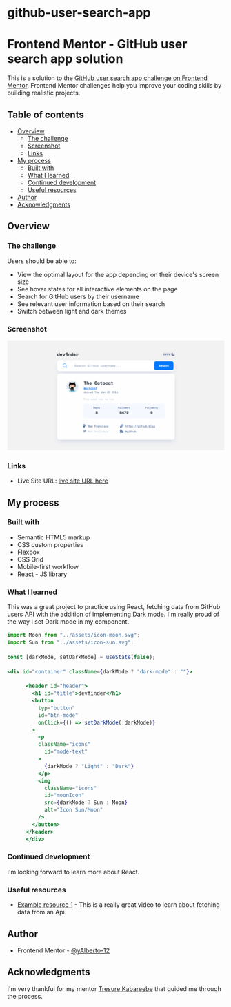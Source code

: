 # github-user-search-app
# Frontend Mentor - GitHub user search app solution

This is a solution to the [GitHub user search app challenge on Frontend Mentor](https://www.frontendmentor.io/challenges/github-user-search-app-Q09YOgaH6). Frontend Mentor challenges help you improve your coding skills by building realistic projects. 

## Table of contents

- [Overview](#overview)
  - [The challenge](#the-challenge)
  - [Screenshot](#screenshot)
  - [Links](#links)
- [My process](#my-process)
  - [Built with](#built-with)
  - [What I learned](#what-i-learned)
  - [Continued development](#continued-development)
  - [Useful resources](#useful-resources)
- [Author](#author)
- [Acknowledgments](#acknowledgments)

## Overview

### The challenge

Users should be able to:

- View the optimal layout for the app depending on their device's screen size
- See hover states for all interactive elements on the page
- Search for GitHub users by their username
- See relevant user information based on their search
- Switch between light and dark themes

### Screenshot

![](src/assets/Screenshot%202023-02-27%20at%2012-24-05%20GITHUB%20user%20search%20app.png)

### Links

- Live Site URL: [live site URL here](https://git-hub-user-searcher.netlify.app/)

## My process

### Built with

- Semantic HTML5 markup
- CSS custom properties
- Flexbox
- CSS Grid
- Mobile-first workflow
- [React](https://reactjs.org/) - JS library

### What I learned

This was a great project to practice using React, fetching data from GitHub users API with the addition of implementing Dark mode. I'm really proud of the way I set Dark mode in my component.

```jsx
import Moon from "../assets/icon-moon.svg";
import Sun from "../assets/icon-sun.svg";

const [darkMode, setDarkMode] = useState(false);

<div id="container" className={darkMode ? "dark-mode" : ""}>
      
      <header id="header">
        <h1 id="title">devfinder</h1>
        <button
          typ="button"
          id="btn-mode"
          onClick={() => setDarkMode(!darkMode)}
        >
          <p
          className="icons"
            id="mode-text"
          >
            {darkMode ? "Light" : "Dark"}
          </p>
          <img
            className="icons"
            id="moonIcon"
            src={darkMode ? Sun : Moon}
            alt="Icon Sun/Moon"
          />
        </button>
      </header>
      </div>

```

### Continued development

I'm looking forward to learn more about React.

### Useful resources

- [Example resource 1](https://www.youtube.com/watch?v=Oive66jrwBs) - This is a really great video to learn about fetching data from an Api.

## Author

- Frontend Mentor - [@yAlberto-12](https://www.frontendmentor.io/profile/Alberto)

## Acknowledgments

I'm very thankful for my mentor [Tresure Kabareebe](https://github.com/trekab) that guided me through the process.
